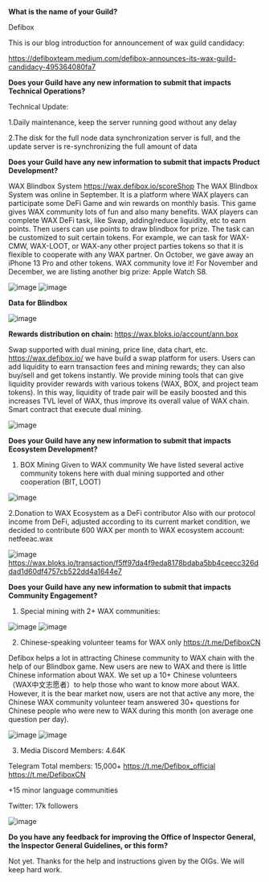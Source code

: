 **What is the name of your Guild?**

Defibox

This is our blog introduction for announcement of wax guild candidacy:

https://defiboxteam.medium.com/defibox-announces-its-wax-guild-candidacy-495364080fa7

**Does your Guild have any new information to submit that impacts Technical Operations?**

Technical Update:

1.Daily maintenance, keep the server running good without any delay

2.The disk for the full node data synchronization server is full, and the update server is re-synchronizing the full amount of data



**Does your Guild have any new information to submit that impacts Product Development?**

WAX Blindbox System
https://wax.defibox.io/scoreShop
The WAX Blindbox System was online in September. It is a platform where WAX players can participate some DeFi Game and win rewards on monthly basis. This game gives WAX community lots of fun and also many benefits. WAX players can complete WAX DeFi task, like Swap, adding/reduce liquidity, etc to earn points. Then users can use points to draw blindbox for prize. The task can be customized to suit certain tokens. For example, we can task for WAX-CMW, WAX-LOOT, or WAX-any other project parties tokens so that it is flexible to cooperate with any WAX partner.
On October, we gave away an iPhone 13 Pro and other tokens. WAX community love it! For November and December, we are listing another big prize: Apple Watch S8.

![image](https://user-images.githubusercontent.com/93515916/212013983-97c8e459-b8a8-4bfe-9a76-df57c2deded5.png)
![image](https://user-images.githubusercontent.com/93515916/212014005-edc9bfd3-7043-4d16-87ed-1894b260dbd8.png)


**Data for Blindbox**

![image](https://user-images.githubusercontent.com/93515916/212014034-b8e0ecc2-8029-4838-8f7c-3ef0c6e1b31b.png)


**Rewards distribution on chain:**
https://wax.bloks.io/account/ann.box

Swap supported with dual mining, price line, data chart, etc.
https://wax.defibox.io/
we have build a swap platform for users. Users can add liquidity to earn transaction fees and mining rewards; they can also buy/sell and get tokens instantly. We provide mining tools that can give liquidity provider rewards with various tokens (WAX, BOX, and project team tokens). In this way, liquidity of trade pair will be easily boosted and this increases TVL level of WAX, thus improve its overall value of WAX chain. Smart contract that execute dual mining.

![image](https://user-images.githubusercontent.com/93515916/204253445-1a1c7a2c-3d4b-4647-90bc-4953666d6083.png)


**Does your Guild have any new information to submit that impacts Ecosystem Development?**
1. BOX Mining Given to WAX community
We have listed several active community tokens here with dual mining supported and other cooperation (BIT, LOOT)	

![image](https://user-images.githubusercontent.com/93515916/212014223-9ed036a9-580f-454a-a5e9-9e4fe8e4a821.png)



2.Donation to WAX Ecosystem as a DeFi contributor
Also with our protocol income from DeFi, adjusted according to its current market condition, we decided to contribute 600 WAX per month to WAX ecosystem account: netfeeac.wax

![image](https://user-images.githubusercontent.com/93515916/212014367-9057bc52-d8d4-4f58-ad4d-15de3098b105.png)
https://wax.bloks.io/transaction/f5ff97da4f9eda8178bdaba5bb4ceecc326ddad1d60df4757cb522dd4a1644e7


**Does your Guild have any new information to submit that impacts Community Engagement?**

1. Special mining with 2+ WAX communities:

![image](https://user-images.githubusercontent.com/93515916/212014405-b766fdc8-1019-412c-815f-6f52fae5d7a9.png)
![image](https://user-images.githubusercontent.com/93515916/212014421-70da1004-48d2-42d6-a0ac-1a79fa4c3607.png)


2. Chinese-speaking volunteer teams for WAX only
https://t.me/DefiboxCN


Defibox helps a lot in attracting Chinese community to WAX chain with the help of our Blindbox game. New users are new to WAX and there is little Chinese information about WAX. We set up a 10+ Chinese volunteers （WAX中文志愿者）to help those who want to know more about WAX. However, it is the bear market now, users are not that active any more, the Chinese WAX community volunteer team answered 30+ questions for Chinese people who were new to WAX during this month (on average one question per day).

![image](https://user-images.githubusercontent.com/93515916/204255617-9a5307ba-ab5f-486d-a1dc-f3825dc362ab.png)
![image](https://user-images.githubusercontent.com/93515916/204255643-dc4fdf88-15a1-4f6d-9e02-2e7bc691d2ce.png)

3. Media
Discord
Members: 4.64K

Telegram
Total members: 15,000+
https://t.me/Defibox_official
https://t.me/DefiboxCN

+15 minor language communities

Twitter: 17k followers

![image](https://user-images.githubusercontent.com/93515916/212014489-d0325ecb-ff5b-43db-8175-8931ba6f1c32.png)

**Do you have any feedback for improving the Office of Inspector General, the Inspector General Guidelines, or this form?**

Not yet. Thanks for the help and instructions given by the OIGs. We will keep hard work.

